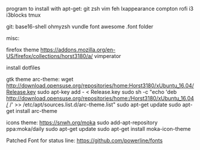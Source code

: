 program to install with apt-get:
git
zsh
vim
feh
lxappearance
compton
rofi
i3
i3blocks
tmux

git:
base16-shell
ohmyzsh
vundle
font awesome
.font folder

misc:

firefox theme
https://addons.mozilla.org/en-US/firefox/collections/horst3180/a/
vimperator

install dotfiles

gtk theme
arc-theme:
wget http://download.opensuse.org/repositories/home:Horst3180/xUbuntu_16.04/Release.key
sudo apt-key add - < Release.key
sudo sh -c "echo 'deb http://download.opensuse.org/repositories/home:/Horst3180/xUbuntu_16.04/ /' >> /etc/apt/sources.list.d/arc-theme.list"
sudo apt-get update
sudo apt-get install arc-theme

icons theme:
https://snwh.org/moka
sudo add-apt-repository ppa:moka/daily
sudo apt-get update
sudo apt-get install moka-icon-theme

Patched Font for status line:
https://github.com/powerline/fonts

